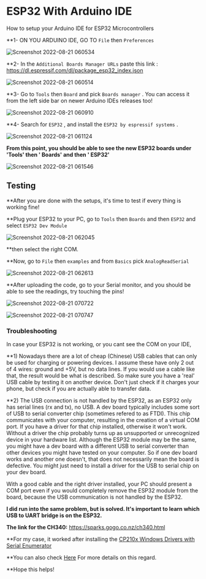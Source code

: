 # ESP32 With Arduino IDE
How to setup your Arduino IDE for ESP32 Microcontrollers 

**1- ON YOU ARDUINO IDE, GO TO `File` then `Preferences`

![Screenshot 2022-08-21 060534](https://user-images.githubusercontent.com/109004035/185773558-4eebe24c-552e-427e-ab62-974eb007431a.jpg)

**2- In the `Additional Boards Manager URLs` paste this link : https://dl.espressif.com/dl/package_esp32_index.json

![Screenshot 2022-08-21 060514](https://user-images.githubusercontent.com/109004035/185773560-118b8521-258b-411b-bf77-ea3edd94dfbd.jpg)

**3- Go to `Tools` then `Board` and pick `Boards manager` . You can access it from the left side bar on newer Arduino IDEs releases too!

![Screenshot 2022-08-21 060910](https://user-images.githubusercontent.com/109004035/185773643-cb2e0a9f-3c56-4e36-bb0c-a0f99641d476.jpg)

**4- Search for `ESP32` , and install the `ESP32 by espressif systems` .

![Screenshot 2022-08-21 061124](https://user-images.githubusercontent.com/109004035/185773690-00ed1348-d12e-4460-85e4-9fbc21882997.jpg)

**From this point, you should be able to see the new ESP32 boards under 'Tools' then ' Boards' and then ' ESP32'**

![Screenshot 2022-08-21 061546](https://user-images.githubusercontent.com/109004035/185773762-a34ab7dd-ded7-4c54-ae86-5023ba85a477.jpg)

## Testing
**After you are done with the setups, it's time to test if every thing is working fine!

**Plug your ESP32 to your PC, go to `Tools` then `Boards` and then `ESP32` and select `ESP32 Dev Module`

![Screenshot 2022-08-21 062045](https://user-images.githubusercontent.com/109004035/185773921-42e749e0-ba8b-4f9b-995b-f3ab8a75d951.jpg)

**then select the right COM.

**Now, go to `File` then `examples` and from `Basics` pick `AnalogReadSerial`

![Screenshot 2022-08-21 062613](https://user-images.githubusercontent.com/109004035/185774029-11332658-8503-44d9-9637-6a8afab44f29.jpg)

**After uploading the code, go to your Serial monitor, and you should be able to see the readings, try touching the pins!

![Screenshot 2022-08-21 070722](https://user-images.githubusercontent.com/109004035/185775106-366e9a2d-0342-4830-9a50-ecf7b93f0bbc.jpg)

![Screenshot 2022-08-21 070747](https://user-images.githubusercontent.com/109004035/185775110-5ae47ab6-eb3b-411d-849c-31928f595b4e.jpg)


### Troubleshooting 
In case your ESP32 is not working, or you cant see the COM on your IDE,

**1) Nowadays there are a lot of cheap (Chinese) USB cables that can only be used for charging or powering devices. I assume these have only 2 out of 4 wires: ground and +5V, but no data lines. If you would use a cable like that, the result would be what is described. So make sure you have a 'real' USB cable by testing it on another device. Don't just check if it charges your phone, but check if you are actually able to transfer data.

**2) The USB connection is not handled by the ESP32, as an ESP32 only has serial lines (rx and tx), no USB. A dev board typically includes some sort of USB to serial converter chip (sometimes refered to as FTDI). This chip communicates with your computer, resulting in the creation of a virtual COM port. If you have a driver for that chip installed, otherwise it won't work. Without a driver the chip probably turns up as unsupported or unrecognized device in your hardware list. Although the ESP32 module may be the same, you might have a dev board with a different USB to serial converter than other devices you might have tested on your computer. So if one dev board works and another one doesn't, that does not necessarily mean the board is defective. You might just need to install a driver for the USB to serial chip on your dev board.

With a good cable and the right driver installed, your PC should present a COM port even if you would completely remove the ESP32 module from the board, because the USB communication is not handled by the ESP32.

**I did run into the same problem, but is solved.
It's important to learn which USB to UART bridge is on the ESP32.**

**The link for the CH340:**
https://sparks.gogo.co.nz/ch340.html

**For my case, it worked after installing the [CP210x Windows Drivers with Serial Enumerator](https://www.silabs.com/documents/public/software/CP210x_Windows_Drivers_with_Serial_Enumeration.zip)

**You can also check [Here](https://www.silabs.com/developers/usb-to-uart-bridge-vcp-drivers?tab=overview) For more details on this regard.

**Hope this helps!
